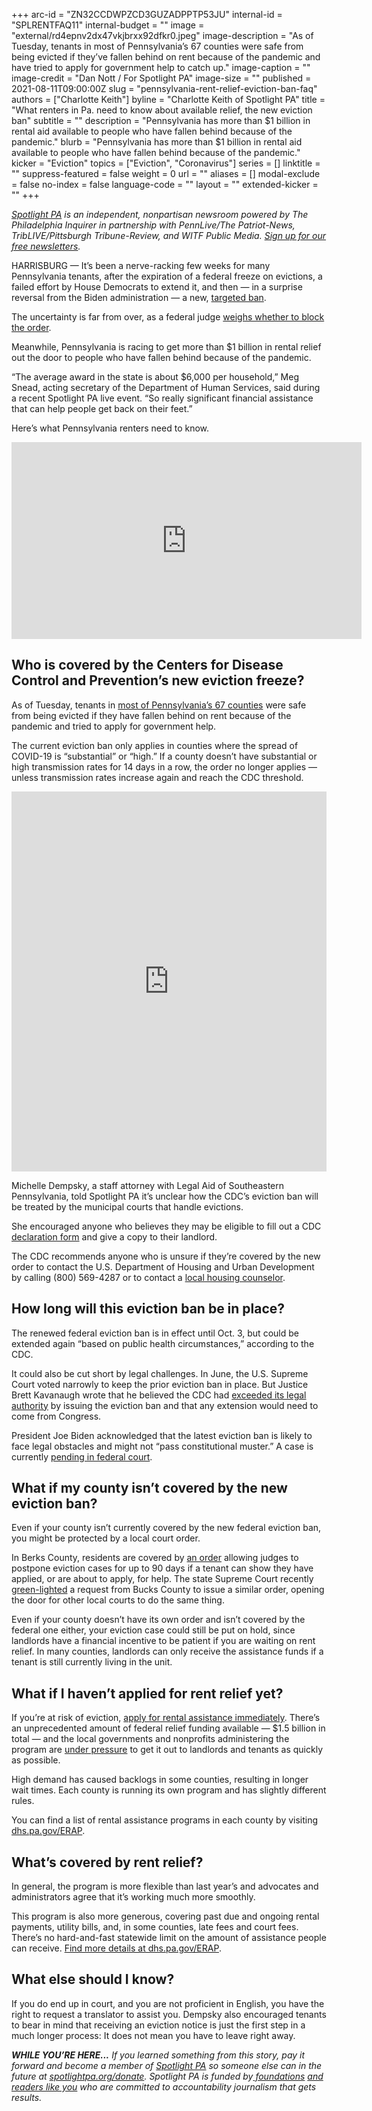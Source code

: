 +++
arc-id = "ZN32CCDWPZCD3GUZADPPTP53JU"
internal-id = "SPLRENTFAQ11"
internal-budget = ""
image = "external/rd4epnv2dx47vkjbrxx92dfkr0.jpeg"
image-description = "As of Tuesday, tenants in most of Pennsylvania’s 67 counties were safe from being evicted if they’ve fallen behind on rent because of the pandemic and have tried to apply for government help to catch up."
image-caption = ""
image-credit = "Dan Nott / For Spotlight PA"
image-size = ""
published = 2021-08-11T09:00:00Z
slug = "pennsylvania-rent-relief-eviction-ban-faq"
authors = ["Charlotte Keith"]
byline = "Charlotte Keith of Spotlight PA"
title = "What renters in Pa. need to know about available relief, the new eviction ban"
subtitle = ""
description = "Pennsylvania has more than $1 billion in rental aid available to people who have fallen behind because of the pandemic."
blurb = "Pennsylvania has more than $1 billion in rental aid available to people who have fallen behind because of the pandemic."
kicker = "Eviction"
topics = ["Eviction", "Coronavirus"]
series = []
linktitle = ""
suppress-featured = false
weight = 0
url = ""
aliases = []
modal-exclude = false
no-index = false
language-code = ""
layout = ""
extended-kicker = ""
+++

<a href="https://www.spotlightpa.org/"><i>Spotlight PA</i></a><i> is an independent, nonpartisan newsroom powered by The Philadelphia Inquirer in partnership with PennLive/The Patriot-News, TribLIVE/Pittsburgh Tribune-Review, and WITF Public Media. </i><a href="https://www.spotlightpa.org/newsletters"><i>Sign up for our free newsletters</i></a><i>.</i>

HARRISBURG — It’s been a nerve-racking few weeks for many Pennsylvania tenants, after the expiration of a federal freeze on evictions, a failed effort by House Democrats to extend it, and then — in a surprise reversal from the Biden administration — a new, <a href="https://www.cdc.gov/coronavirus/2019-ncov/communication/Signed-CDC-Eviction-Order.pdf">targeted ban</a>.

The uncertainty is far from over, as a federal judge <a href="https://www.politico.com/news/2021/08/09/judge-district-court-eviction-moratorium-biden-502828">weighs whether to block the order</a>.

Meanwhile, Pennsylvania is racing to get more than $1 billion in rental relief out the door to people who have fallen behind because of the pandemic.

“The average award in the state is about $6,000 per household,” Meg Snead, acting secretary of the Department of Human Services, said during a recent Spotlight PA live event. “So really significant financial assistance that can help people get back on their feet.”

Here’s what Pennsylvania renters need to know.

<div style="text-align: center;"><iframe width="560" height="315" src="https://www.youtube.com/embed/b3RzLMjq-Y4" title="YouTube video player" frameborder="0" allow="accelerometer; autoplay; clipboard-write; encrypted-media; gyroscope; picture-in-picture" allowfullscreen></iframe></div>

## Who is covered by the Centers for Disease Control and Prevention’s new eviction freeze?

As of Tuesday, tenants in <a href="https://covid.cdc.gov/covid-data-tracker/#county-view">most of Pennsylvania’s 67 counties</a> were safe from being evicted if they have fallen behind on rent because of the pandemic and tried to apply for government help.

The current eviction ban only applies in counties where the spread of COVID-19 is “substantial” or “high.” If a county doesn’t have substantial or high transmission rates for 14 days in a row, the order no longer applies — unless transmission rates increase again and reach the CDC threshold.

<iframe title="Nearly All Local Counties With Substantial Virus Spread" aria-label="Map" id="datawrapper-chart-Uvfof" src="https://datawrapper.dwcdn.net/Uvfof/10/" scrolling="no" frameborder="0" style="width: 0; min-width: 100% !important; border: none;" height="608"></iframe><script type="text/javascript">!function(){"use strict";window.addEventListener("message",(function(e){if(void 0!==e.data["datawrapper-height"]){var t=document.querySelectorAll("iframe");for(var a in e.data["datawrapper-height"])for(var r=0;r<t.length;r++){if(t[r].contentWindow===e.source)t[r].style.height=e.data["datawrapper-height"][a]+"px"}}}))}();
</script>

Michelle Dempsky, a staff attorney with Legal Aid of Southeastern Pennsylvania, told Spotlight PA it’s unclear how the CDC’s eviction ban will be treated by the municipal courts that handle evictions.

She encouraged anyone who believes they may be eligible to fill out a CDC <a href="https://www.cdc.gov/coronavirus/2019-ncov/communication/EvictionProtectDeclare_508.pdf">declaration form</a> and give a copy to their landlord.

The CDC recommends anyone who is unsure if they’re covered by the new order to contact the U.S. Department of Housing and Urban Development by calling (800) 569-4287 or to contact a <a href="https://apps.hud.gov/offices/hsg/sfh/hcc/hcs.cfm?webListAction=search&searchstate=PA">local housing counselor</a>.

## How long will this eviction ban be in place?

The renewed federal eviction ban is in effect until Oct. 3, but could be extended again “based on public health circumstances,” according to the CDC.

It could also be cut short by legal challenges. In June, the U.S. Supreme Court voted narrowly to keep the prior eviction ban in place. But Justice Brett Kavanaugh wrote that he believed the CDC had <a href="https://www.politico.com/news/2021/06/29/supreme-court-allows-eviction-ban-497090">exceeded its legal authority</a> by issuing the eviction ban and that any extension would need to come from Congress.

President Joe Biden acknowledged that the latest eviction ban is likely to face legal obstacles and might not “pass constitutional muster.” A case is currently <a href="https://www.reuters.com/legal/government/us-judge-asks-if-rising-covid-cases-should-impact-eviction-ban-ruling-2021-08-09/">pending in federal court</a>.

## What if my county isn’t covered by the new eviction ban?

Even if your county isn’t currently covered by the new federal eviction ban, you might be protected by a local court order.

In Berks County, residents are covered by <a href="https://web.archive.org/web/20210823181542/https://www.readingeagle.com/local-news/berks-judge-issues-order-allowing-for-delays-in-eviction-cases/article_36c5dee6-f2c2-11eb-867a-f31638b9d978.html">an order</a> allowing judges to postpone eviction cases for up to 90 days if a tenant can show they have applied, or are about to apply, for help. The state Supreme Court recently <a href="https://www.spotlightpa.org/news/2021/08/pa-eviction-rent-relief-bucks-county-order/">green-lighted</a> a request from Bucks County to issue a similar order, opening the door for other local courts to do the same thing.

Even if your county doesn’t have its own order and isn’t covered by the federal one either, your eviction case could still be put on hold, since landlords have a financial incentive to be patient if you are waiting on rent relief. In many counties, landlords can only receive the assistance funds if a tenant is still currently living in the unit.

<script src="https://www.spotlightpa.org/embed.js" async></script><div data-spl-embed-version="1" data-spl-src="https://www.spotlightpa.org/embeds/newsletter/"></div>

## What if I haven’t applied for rent relief yet?

If you’re at risk of eviction, <a href="https://www.dhs.pa.gov/ERAP/Pages/ERAP.aspx">apply for rental assistance immediately</a>. There’s an unprecedented amount of federal relief funding available — $1.5 billion in total — and the local governments and nonprofits administering the program are <a href="https://www.spotlightpa.org/news/2021/07/eviction-ban-expires-pa-rental-assistance-delayed/">under pressure</a> to get it out to landlords and tenants as quickly as possible.

High demand has caused backlogs in some counties, resulting in longer wait times. Each county is running its own program and has slightly different rules.

You can find a list of rental assistance programs in each county by visiting <a href="https://www.dhs.pa.gov/ERAP/Documents/ERAP%20Contact%20List%20for%20DHS%20Website%2008.04.21.pdf" target="_blank">dhs.pa.gov/ERAP</a>.

## What’s covered by rent relief?

In general, the program is more flexible than last year’s and advocates and administrators agree that it’s working much more smoothly.

This program is also more generous, covering past due and ongoing rental payments, utility bills, and, in some counties, late fees and court fees. There’s no hard-and-fast statewide limit on the amount of assistance people can receive. <a href="https://www.dhs.pa.gov/ERAP/Pages/ERAP.aspx" target="_blank">Find more details at dhs.pa.gov/ERAP</a>. 

## What else should I know?

If you do end up in court, and you are not proficient in English, you have the right to request a translator to assist you. Dempsky also encouraged tenants to bear in mind that receiving an eviction notice is just the first step in a much longer process: It does not mean you have to leave right away.

<i><b>WHILE YOU’RE HERE...</b></i><i> If you learned something from this story, pay it forward and become a member of </i><a href="https://www.spotlightpa.org/"><i>Spotlight PA</i></a><i> so someone else can in the future at </i><a href="http://spotlightpa.org/donate"><i>spotlightpa.org/donate</i></a><i>. Spotlight PA is funded by</i><a href="https://www.spotlightpa.org/support"><i> foundations</i></a><i> </i><a href="https://www.spotlightpa.org/support"><i>and readers like you</i></a><i> who are committed to accountability journalism that gets results.</i>
